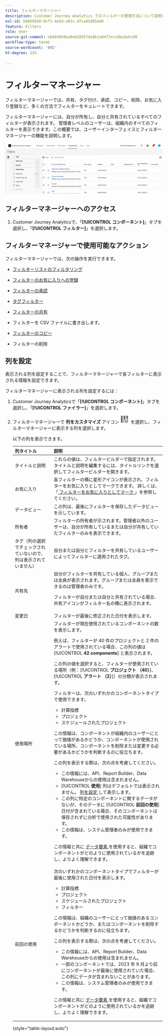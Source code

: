 ```yaml
---
title: フィルターマネージャー
description: Customer Journey Analytics でのフィルターの管理方法について説明します
exl-id: b8869560-0cf1-4e5d-a03c-dfca85d05e66
feature: Filters
role: User
source-git-commit: e84010b9ea9e6385574e8b1a04f7eccbba3ebc90
workflow-type: tm+mt
source-wordcount: '692'
ht-degree: 22%

---
```


# フィルターマネージャー

フィルターマネージャーでは、共有、タグ付け、承認、コピー、削除、お気に入り登録など、多くの方法でフィルターをキュレートできます。

フィルターマネージャーには、自分が所有し、自分と共有されているすべてのフィルターが表示されます。 管理者レベルのユーザーは、組織内のすべてのフィルターを表示できます。この概要では、ユーザーインターフェイスとフィルターマネージャーの機能を説明します。

![](assets/filter-manager-ui.png)

## フィルターマネージャーへのアクセス

1. Customer Journey Analyticsで、「**[!UICONTROL コンポーネント]**」タブを選択し、「**[!UICONTROL フィルター]**」を選択します。

## フィルターマネージャーで使用可能なアクション

フィルターマネージャーでは、次の操作を実行できます。

* [フィルターリストのフィルタリング](/help/components/filters/filters-filter.md)

* [フィルターのお気に入りへの登録](/help/components/filters/filters-favorite.md)

* [フィルターの承認](/help/components/filters/filters-approve.md)

* [タグフィルター](/help/components/filters/filters-tag.md)

* [フィルターの共有](/help/components/filters/filters-share.md)

* フィルターを CSV ファイルに書き出します。

* [フィルターのコピー](/help/components/filters/filters-copy.md)

* フィルターの削除

## 列を設定

表示される列を設定することで、フィルターマネージャーで各フィルターに表示される情報を設定できます。

フィルターマネージャーに表示される列を設定するには：

1. Customer Journey Analyticsで「**[!UICONTROL コンポーネント]**」タブを選択し、「**[!UICONTROL ファイラー]**」を選択します。

1. フィルターマネージャーで **列をカスタマイズ** アイコン ![ 列をカスタマイズ ](assets/customize-columns-icon.png) を選択し、フィルターマネージャーに表示する列を選択します。

   以下の列を表示できます。

   | 列タイトル | 説明 |
   |---|---|
   | タイトルと説明 | これらの値は、フィルタービルダーで指定されます。 タイトルと説明を編集するには、タイトルリンクを選択してフィルタービルダーを開きます。 |
   | お気に入り | 各フィルターの横に星形アイコンが表示され、フィルターをお気に入りとしてマークできます。 詳しくは、「[ フィルターをお気に入りとしてマーク ](/help/components/filters/filters-favorite.md)」を参照してください。 |
   | データビュー | この列は、最後にフィルターを保存したデータビューを示しています。 |
   | 所有者 | フィルターの所有者が示されます。管理者以外のユーザーは、自分が所有しているまたは自分が共有していたフィルターのみを表示できます。 |
   | タグ（列の選択でチェックされていないので、列は表示されていません） | 自分または自分とフィルターを共有しているユーザーによってフィルターに適用されたタグ。 |
   | 共有先 | 自分がフィルターを共有している個人、グループまたは全員が表示されます。グループまたは全員を表示できるのは管理者のみです。 <p>フィルターが自分または自分と共有されている場合、共有アイコンがフィルター名の横に表示されます。</p> |
   | 変更日 | フィルターが最後に修正された日付を表示します。 |
   | 使用場所 | フィルターが現在使用されているコンポーネントの数を表示します。 <p>例えば、フィルターが 40 件のプロジェクトと 2 件のアラートで使用されている場合、この列の値は [!UICONTROL **42 components**] と表示されます。</p> <p>この列の値を選択すると、フィルターが使用されている場所（例：[!UICONTROL **プロジェクト （40）**]、[!UICONTROL **アラート （2）**]）の分類が表示されます。</p><p>フィルターは、次のいずれかのコンポーネントタイプで使用できます。</p> <ul><li>計算指標</li><li>プロジェクト</li><li>スケジュールされたプロジェクト</li></ul><p>この情報は、コンポーネントが組織内のユーザーにとって価値があるかどうか、コンポーネントが使用されている場所、コンポーネントを削除または変更する必要があるかどうかを判断するのに役立ちます。</p><p>この列を表示する際は、次の点を考慮してください。</p><ul><li>この情報には、API、Report Builder、Data Warehouseからの使用は含まれません。</li><li>[!UICONTROL **使用**] 列はデフォルトでは表示されません。 [ 列を設定 ](#configure-columns) して表示します。</li><li>この列に特定のコンポーネントに関するデータがないが、そのデータに [!UICONTROL **前回の使用**] 日付が含まれている場合、そのコンポーネントは保存されずに分析で使用された可能性があります。</li><li>この情報は、システム管理者のみが使用できます。</li></ul><p>この情報と共に [ データ要素 ](/help/components/data-dictionary/data-dictionary-overview.md) を使用すると、組織でコンポーネントがどのように使用されているかを追跡し、よりよく理解できます。</p> |
   | 前回の使用 | 次のいずれかのコンポーネントタイプでフィルターが最後に使用された日付を表示します。 <ul><li>計算指標</li><li>プロジェクト</li><li>スケジュールされたプロジェクト</li><li>フィルター</li></ul> <p>この情報は、組織のユーザーにとって価値のあるコンポーネントかどうか、またはコンポーネントを削除するかどうかを判断するのに役立ちます。</p><p>この列を表示する際は、次の点を考慮してください。</p><ul><li>この情報には、API、Report Builder、Data Warehouseからの使用は含まれません。</li><li>一部のコンポーネントでは、2023 年 9 月より前にコンポーネントが最後に使用されていた場合、この列にデータが含まれないことがあります。</li><li>この情報は、システム管理者のみが使用できます。</li></ul><p>この情報と共に [ データ要素 ](/help/components/data-dictionary/data-dictionary-overview.md) を使用すると、組織でコンポーネントがどのように使用されているかを追跡し、よりよく理解できます。 |

   {style="table-layout:auto"}
